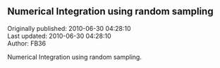 ## Numerical Integration using random sampling  
Originally published: 2010-06-30 04:28:10  
Last updated: 2010-06-30 04:28:10  
Author: FB36   
  
Numerical Integration using random sampling.